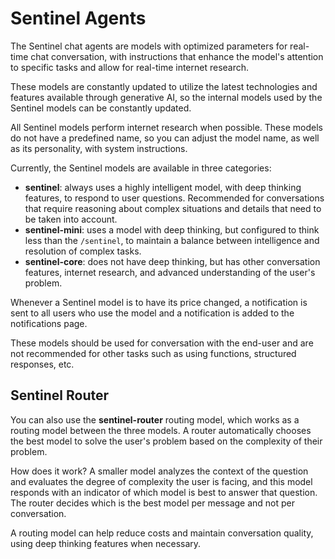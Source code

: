 # Sentinel Agents

The Sentinel chat agents are models with optimized parameters for real-time chat conversation, with instructions that enhance the model's attention to specific tasks and allow for real-time internet research.

These models are constantly updated to utilize the latest technologies and features available through generative AI, so the internal models used by the Sentinel models can be constantly updated.

All Sentinel models perform internet research when possible. These models do not have a predefined name, so you can adjust the model name, as well as its personality, with system instructions.

Currently, the Sentinel models are available in three categories:

- **sentinel**: always uses a highly intelligent model, with deep thinking features, to respond to user questions. Recommended for conversations that require reasoning about complex situations and details that need to be taken into account.
- **sentinel-mini**: uses a model with deep thinking, but configured to think less than the `/sentinel`, to maintain a balance between intelligence and resolution of complex tasks.
- **sentinel-core**: does not have deep thinking, but has other conversation features, internet research, and advanced understanding of the user's problem.

Whenever a Sentinel model is to have its price changed, a notification is sent to all users who use the model and a notification is added to the notifications page.

These models should be used for conversation with the end-user and are not recommended for other tasks such as using functions, structured responses, etc.

## Sentinel Router

You can also use the **sentinel-router** routing model, which works as a routing model between the three models. A router automatically chooses the best model to solve the user's problem based on the complexity of their problem.

How does it work? A smaller model analyzes the context of the question and evaluates the degree of complexity the user is facing, and this model responds with an indicator of which model is best to answer that question. The router decides which is the best model per message and not per conversation.

A routing model can help reduce costs and maintain conversation quality, using deep thinking features when necessary.
